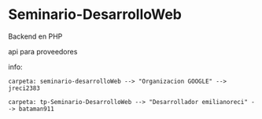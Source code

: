 # Seminario-DesarrolloWeb
Backend en PHP

api para proveedores

info:

    carpeta: seminario-desarrolloWeb --> "Organizacion GOOGLE" --> jreci2383

    carpeta: tp-Seminario-DesarrolloWeb --> "Desarrollador emilianoreci" --> bataman911
